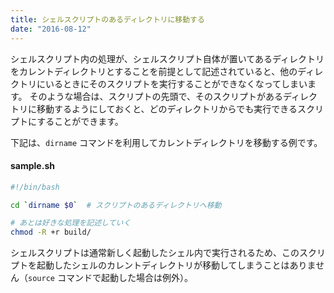 ```yaml
---
title: シェルスクリプトのあるディレクトリに移動する
date: "2016-08-12"
---
```


シェルスクリプト内の処理が、シェルスクリプト自体が置いてあるディレクトリをカレントディレクトリとすることを前提として記述されていると、他のディレクトリにいるときにそのスクリプトを実行することができなくなってしまいます。
そのような場合は、スクリプトの先頭で、そのスクリプトがあるディレクトリに移動するようにしておくと、どのディレクトリからでも実行できるスクリプトにすることができます。

下記は、`dirname` コマンドを利用してカレントディレクトリを移動する例です。

#### sample.sh

```bash
#!/bin/bash

cd `dirname $0`  # スクリプトのあるディレクトリへ移動

# あとは好きな処理を記述していく
chmod -R +r build/
```

シェルスクリプトは通常新しく起動したシェル内で実行されるため、このスクリプトを起動したシェルのカレントディレクトリが移動してしまうことはありません（`source` コマンドで起動した場合は例外）。

